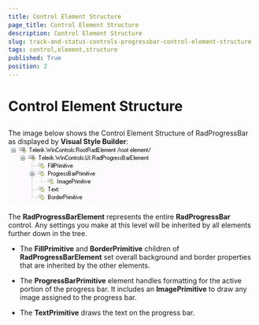 ```yaml
---
title: Control Element Structure
page_title: Control Element Structure
description: Control Element Structure
slug: track-and-status-controls-progressbar-control-element-structure
tags: control,element,structure
published: True
position: 2
---
```


# Control Element Structure



## 

The image below shows the Control Element Structure of RadProgressBar as displayed by __Visual Style Builder__:
        ![track-and-status-controls-progressbar-control-element-structure 001](images/track-and-status-controls-progressbar-control-element-structure001.png)

The __RadProgressBarElement__ represents the entire __RadProgressBar__ control.
          Any settings you make at this level will be inherited by all elements further down in the tree.
        

* The __FillPrimitive__ and __BorderPrimitive__ children of __RadProgressBarElement__ 
              set overall background and border properties that are inherited by the other elements.
            

* The __ProgressBarPrimitive__ element handles formatting for the active portion of the progress bar. It includes an 
              __ImagePrimitive__ to draw any image assigned to the progress bar.
            

* The __TextPrimitive__ draws the text on the progress bar.
            
